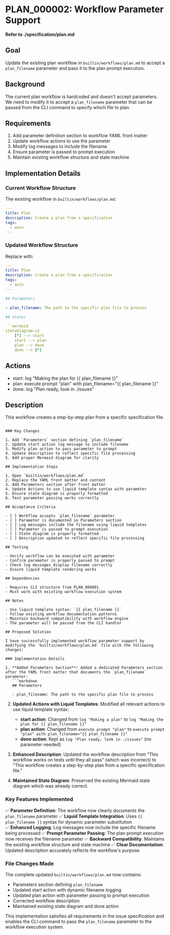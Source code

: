 # PLAN_000002: Workflow Parameter Support

**Refer to ./specification/plan.md**

## Goal

Update the existing plan workflow in `builtin/workflows/plan.md` to accept a `plan_filename` parameter and pass it to the plan prompt execution.

## Background

The current plan workflow is hardcoded and doesn't accept parameters. We need to modify it to accept a `plan_filename` parameter that can be passed from the CLI command to specify which file to plan.

## Requirements

1. Add parameter definition section to workflow YAML front matter
2. Update workflow actions to use the parameter
3. Modify log messages to include the filename
4. Ensure parameter is passed to prompt execution
5. Maintain existing workflow structure and state machine

## Implementation Details

### Current Workflow Structure

The existing workflow in `builtin/workflows/plan.md`:

```yaml
---
title: Plan
description: Create a plan from a specification
tags:
  - auto
---
```

### Updated Workflow Structure

Replace with:

```yaml
---
title: Plan
description: Create a plan from a specification
tags:
  - auto
---

## Parameters

- plan_filename: The path to the specific plan file to process

## States

```mermaid
stateDiagram-v2
    [*] --> start
    start --> plan
    plan --> done
    done --> [*]
```

## Actions

- start: log "Making the plan for {{ plan_filename }}"
- plan: execute prompt "plan" with plan_filename="{{ plan_filename }}"
- done: log "Plan ready, look in ./issues"

## Description

This workflow creates a step-by-step plan from a specific specification file.
```

### Key Changes

1. Add `Parameters` section defining `plan_filename`
2. Update start action log message to include filename
3. Modify plan action to pass parameter to prompt
4. Update description to reflect specific file processing
5. Add proper Mermaid diagram for clarity

## Implementation Steps

1. Open `builtin/workflows/plan.md`
2. Replace the YAML front matter and content
3. Add Parameters section after front matter
4. Update Actions to use liquid template syntax with parameter
5. Ensure state diagram is properly formatted
6. Test parameter passing works correctly

## Acceptance Criteria

- [ ] Workflow accepts `plan_filename` parameter
- [ ] Parameter is documented in Parameters section
- [ ] Log messages include the filename using liquid templates
- [ ] Parameter is passed to prompt execution
- [ ] State diagram is properly formatted
- [ ] Description updated to reflect specific file processing

## Testing

- Verify workflow can be executed with parameter
- Confirm parameter is properly passed to prompt
- Check log messages display filename correctly
- Ensure liquid template rendering works

## Dependencies

- Requires CLI structure from PLAN_000001
- Must work with existing workflow execution system

## Notes

- Use liquid template syntax: `{{ plan_filename }}`
- Follow existing workflow documentation patterns
- Maintain backward compatibility with workflow engine
- The parameter will be passed from the CLI handler

## Proposed Solution

I have successfully implemented workflow parameter support by modifying the `builtin/workflows/plan.md` file with the following changes:

### Implementation Details

1. **Added Parameters Section**: Added a dedicated Parameters section after the YAML front matter that documents the `plan_filename` parameter:
   ```markdown
   ## Parameters
   
   - plan_filename: The path to the specific plan file to process
   ```

2. **Updated Actions with Liquid Templates**: Modified all relevant actions to use liquid template syntax:
   - **start action**: Changed from `log "Making a plan"` to `log "Making the plan for {{ plan_filename }}"`
   - **plan action**: Changed from `execute prompt "plan"` to `execute prompt "plan" with plan_filename="{{ plan_filename }}"`
   - **done action**: Kept as `log "Plan ready, look in ./issues"` (no parameter needed)

3. **Enhanced Description**: Updated the workflow description from "This workflow works on tests until they all pass" (which was incorrect) to "This workflow creates a step-by-step plan from a specific specification file."

4. **Maintained State Diagram**: Preserved the existing Mermaid state diagram which was already correct.

### Key Features Implemented

✅ **Parameter Definition**: The workflow now clearly documents the `plan_filename` parameter
✅ **Liquid Template Integration**: Uses `{{ plan_filename }}` syntax for dynamic parameter substitution  
✅ **Enhanced Logging**: Log messages now include the specific filename being processed
✅ **Prompt Parameter Passing**: The plan prompt execution now receives the filename parameter
✅ **Backward Compatibility**: Maintains the existing workflow structure and state machine
✅ **Clear Documentation**: Updated description accurately reflects the workflow's purpose

### File Changes Made

The complete updated `builtin/workflows/plan.md` now contains:
- Parameters section defining `plan_filename`
- Updated start action with dynamic filename logging
- Updated plan action with parameter passing to prompt execution
- Corrected workflow description
- Maintained existing state diagram and done action

This implementation satisfies all requirements in the issue specification and enables the CLI command to pass the `plan_filename` parameter to the workflow execution system.
